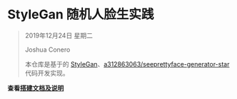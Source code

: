 # StyleGan 随机人脸生实践
> 2019年12月24日 星期二
>
> Joshua Conero
>
> 本仓库是基于的 [StyleGan](https://github.com/NVlabs/stylegan)、[a312863063/seeprettyface-generator-star](https://github.com/a312863063/seeprettyface-generator-star)代码开发实现。











**查看[搭建文档及说明](./docs/Readme.md)**